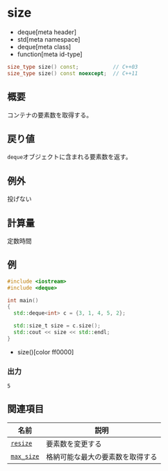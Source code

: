 # size
* deque[meta header]
* std[meta namespace]
* deque[meta class]
* function[meta id-type]

```cpp
size_type size() const;           // C++03
size_type size() const noexcept;  // C++11
```

## 概要
コンテナの要素数を取得する。


## 戻り値
`deque`オブジェクトに含まれる要素数を返す。


## 例外
投げない


## 計算量
定数時間


## 例
```cpp example
#include <iostream>
#include <deque>

int main()
{
  std::deque<int> c = {3, 1, 4, 5, 2};

  std::size_t size = c.size();
  std::cout << size << std::endl;
}
```
* size()[color ff0000]

### 出力
```
5
```

## 関連項目

| 名前 | 説明 |
|-----------------------------|----------------------------------|
| [`resize`](resize.md)     | 要素数を変更する |
| [`max_size`](max_size.md) | 格納可能な最大の要素数を取得する |

